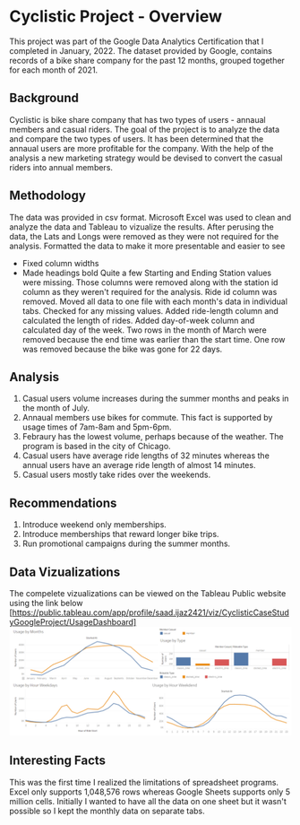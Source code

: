 # Cyclistic Project - Overview
This project was part of the Google Data Analytics Certification that I completed in January, 2022. The dataset provided by Google, contains records of a bike share company for the past 12 months, grouped together for each month of 2021.
## Background
Cyclistic is bike share company that has two types of users - annaual members and casual riders. The goal of the project is to analyze the data and compare the two types of users. It has been determined that the annaual users are more profitable for the company. With the help of the analysis a new marketing strategy would be devised to convert the casual riders into annual members.
## Methodology
The data was provided in csv format. Microsoft Excel was used to clean and analyze the data and Tableau to vizualize the results. 
After perusing the data, the Lats and Longs were removed as they were not required for the analysis.
Formatted the data to make it more presentable and easier to see
  - Fixed column widths
  - Made headings bold
Quite a few Starting and Ending Station values were missing. Those columns were removed along with the station id column as they weren't required for the analysis.
Ride id column was removed.
Moved all data to one file with each month's data in individual tabs.
Checked for any missing values.
Added ride-length column and calculated the length of rides.
Added day-of-week column and calculated day of the week.
Two rows in the month of March were removed because the end time was earlier than the start time.
One row was removed because the bike was gone for 22 days.
## Analysis
1. Casual users volume increases during the summer months and peaks in the month of July.
2. Annaual members use bikes for commute. This fact is supported by usage times of 7am-8am and 5pm-6pm.
3. Febraury has the lowest volume, perhaps because of the weather. The program is based in the city of Chicago.
4. Casual users have average ride lengths of 32 minutes whereas the annual users have an average ride length of almost 14 minutes.
5. Casual users mostly take rides over the weekends.
## Recommendations
1. Introduce weekend only memberships.
2. Introduce memberships that reward longer bike trips.
3. Run promotional campaigns during the summer months.
## Data Vizualizations
The compelete vizualizations can be viewed on the Tableau Public website using the link below
[https://public.tableau.com/app/profile/saad.ijaz2421/viz/CyclisticCaseStudyGoogleProject/UsageDashboard]<br/>
![Tableau Dashboard](https://github.com/saadijaz1/Exploratory-Data-Analysis-Project---Cyclistic/blob/main/Cyclistic.png)
## Interesting Facts
This was the first time I realized the limitations of spreadsheet programs. Excel only supports 1,048,576 rows whereas Google Sheets supports only 5 million cells. Initially I wanted to have all the data on one sheet but it wasn't possible so I kept the monthly data on separate tabs.  
